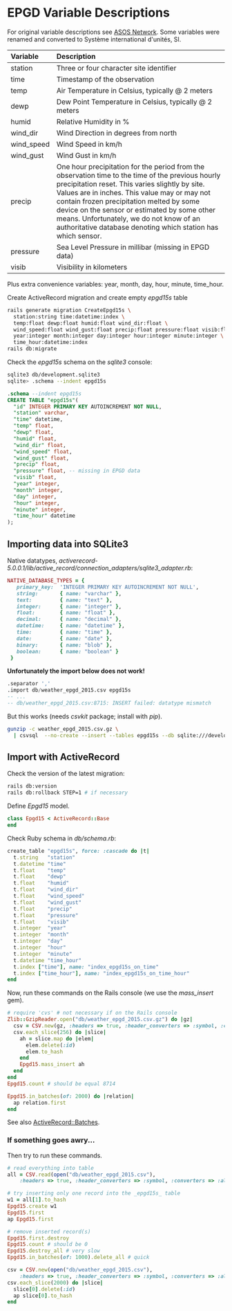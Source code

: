 # EPGD Variable Descriptions

For original variable descriptions see
[ASOS Network](https://mesonet.agron.iastate.edu/request/download.phtml?network=NY_ASOS).
Some variables were renamed and converted to Système international d'unités, SI.

| Variable   | Description                             |
| :--------- | :-------------------------------------- |
| station    | Three or four character site identifier |
| time       | Timestamp of the observation |
| temp       | Air Temperature in Celsius, typically @ 2 meters |
| dewp       | Dew Point Temperature in Celsius, typically @ 2 meters |
| humid      | Relative Humidity in % |
| wind_dir   | Wind Direction in degrees from north |
| wind_speed | Wind Speed in km/h |
| wind_gust  | Wind Gust in km/h |
| precip     | One hour precipitation for the period from the observation time to the time of the previous hourly precipitation reset. This varies slightly by site. Values are in inches. This value may or may not contain frozen precipitation melted by some device on the sensor or estimated by some other means. Unfortunately, we do not know of an authoritative database denoting which station has which sensor. |
| pressure   | Sea Level Pressure in millibar (missing in EPGD data)|
| visib      | Visibility in kilometers |

Plus extra convenience variables: year, month, day, hour, minute, time_hour.

Create ActiveRecord migration and create empty _epgd15s_ table

```sh
rails generate migration CreateEpgd15s \
  station:string time:datetime:index \
  temp:float dewp:float humid:float wind_dir:float \
  wind_speed:float wind_gust:float precip:float pressure:float visib:float \
  year:integer month:integer day:integer hour:integer minute:integer \
  time_hour:datetime:index
rails db:migrate
```

Check the _epgd15s_ schema on the _sqlite3_ console:

```sh
sqlite3 db/development.sqlite3
sqlite> .schema --indent epgd15s
```
```sql
.schema --indent epgd15s
CREATE TABLE "epgd15s"(
  "id" INTEGER PRIMARY KEY AUTOINCREMENT NOT NULL,
  "station" varchar,
  "time" datetime,
  "temp" float,
  "dewp" float,
  "humid" float,
  "wind_dir" float,
  "wind_speed" float,
  "wind_gust" float,
  "precip" float,
  "pressure" float, -- missing in EPGD data
  "visib" float,
  "year" integer,
  "month" integer,
  "day" integer,
  "hour" integer,
  "minute" integer,
  "time_hour" datetime
);
```

## Importing data into SQLite3

Native datatypes, _activerecord-5.0.0.1/lib/active_record/connection_adapters/sqlite3_adapter.rb_:

```ruby
NATIVE_DATABASE_TYPES = {
   primary_key:  'INTEGER PRIMARY KEY AUTOINCREMENT NOT NULL',
   string:       { name: "varchar" },
   text:         { name: "text" },
   integer:      { name: "integer" },
   float:        { name: "float" },
   decimal:      { name: "decimal" },
   datetime:     { name: "datetime" },
   time:         { name: "time" },
   date:         { name: "date" },
   binary:       { name: "blob" },
   boolean:      { name: "boolean" }
 }
```

**Unfortunately the import below does not work!**
```sql
.separator ','
.import db/weather_epgd_2015.csv epgd15s
-- ...
-- db/weather_epgd_2015.csv:8715: INSERT failed: datatype mismatch
```

But this works (needs _csvkit_ package; install with _pip_).
```sh
gunzip -c weather_epgd_2015.csv.gz \
  | csvsql  --no-create --insert --tables epgd15s --db sqlite:///development.sqlite3
```


## Import with ActiveRecord

Check the version of the latest migration:
```sh
rails db:version
rails db:rollback STEP=1 # if necessary
```

Define _Epgd15_ model.
```ruby
class Epgd15 < ActiveRecord::Base
end
```

Check Ruby schema in _db/schema.rb_:
```ruby
create_table "epgd15s", force: :cascade do |t|
  t.string   "station"
  t.datetime "time"
  t.float    "temp"
  t.float    "dewp"
  t.float    "humid"
  t.float    "wind_dir"
  t.float    "wind_speed"
  t.float    "wind_gust"
  t.float    "precip"
  t.float    "pressure"
  t.float    "visib"
  t.integer  "year"
  t.integer  "month"
  t.integer  "day"
  t.integer  "hour"
  t.integer  "minute"
  t.datetime "time_hour"
  t.index ["time"], name: "index_epgd15s_on_time"
  t.index ["time_hour"], name: "index_epgd15s_on_time_hour"
end
```

Now, run these commands on the Rails console
(we use the _mass_insert_ gem).

```ruby
# require 'cvs' # not necessary if on the Rails console
Zlib::GzipReader.open("db/weather_epgd_2015.csv.gz") do |gz|
  csv = CSV.new(gz, :headers => true, :header_converters => :symbol, :converters => :all)
  csv.each_slice(256) do |slice|
    ah = slice.map do |elem|
      elem.delete(:id)
      elem.to_hash
    end
    Epgd15.mass_insert ah
  end
end
Epgd15.count # should be equal 8714

Epgd15.in_batches(of: 2000) do |relation|
  ap relation.first
end
```

See also [ActiveRecord::Batches](http://api.rubyonrails.org/classes/ActiveRecord/Batches.html).


### If something goes awry...

Then try to run these commands.

```ruby
# read everything into table
all = CSV.read(open("db/weather_epgd_2015.csv"),
    :headers => true, :header_converters => :symbol, :converters => :all)

# try inserting only one record into the _epgd15s_ table
w1 = all[1].to_hash
Epgd15.create w1
Epgd15.first
ap Epgd15.first

# remove inserted record(s)
Epgd15.first.destroy
Epgd15.count # should be 0
Epgd15.destroy_all # very slow
Epgd15.in_batches(of: 1000).delete_all # quick
```

```ruby
csv = CSV.new(open("db/weather_epgd_2015.csv"),
    :headers => true, :header_converters => :symbol, :converters => :all)
csv.each_slice(2000) do |slice|
  slice[0].delete(:id)
  ap slice[0].to_hash
end
```

